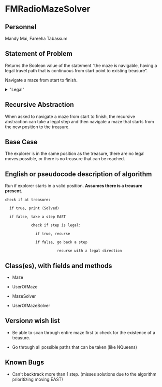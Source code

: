 # FMRadioMazeSolver

## Personnel
Mandy Mai,
Fareeha Tabassum

## Statement of Problem
Returns the Boolean value of the statement “the maze is navigable, having a legal travel path that is continuous from start point to existing treasure”.

Navigate a maze from start to finish. 
<details>
   <summary>"Legal"</summary>
   <p>Don’t cross the walls</p>
   <p>Right-angle turns only</p>
   <p>A path cannot go through the same point twice</p>
</details> 

## Recursive Abstraction
When asked to navigate a maze from start to finish, the recursive abstraction can take a legal step and then navigate a maze that starts from the new position to the treasure.

## Base Case

The explorer is in the same position as the treasure, there are no legal moves possible, or there is no treasure that can be reached.

## English or pseudocode description of algorithm

Run if explorer starts in a valid position. **Assumes there is a treasure present.**
    
    check if at treasure:

      if true, print (Solved)

      if false, take a step EAST

                check if step is legal:

                  if true, recurse
   
                  if false, go back a step
                              
                            recurse with a legal direction
        
## Class(es), with fields and methods

* Maze

* UserOfMaze

* MazeSolver

* UserOfMazeSolver

## Version*n* wish list

* Be able to scan through entire maze first to check for the existence of a treasure.

* Go through all possible paths that can be taken (like NQueens)

## Known Bugs

* Can't backtrack more than 1 step. (misses solutions due to the algorithm prioritizing moving EAST)
